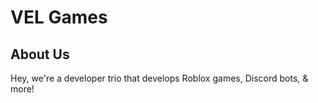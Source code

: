 # VEL Games

## About Us
Hey, we're a developer trio that develops Roblox games, Discord bots, & more!
